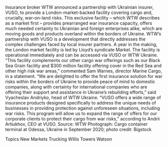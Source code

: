 Insurance broker WTW announced a partnership with Ukrainian insurer, VUSO, to provide a London-market-backed facility covering cargo and, crucially, war-on-land risks.
This exclusive facility – which WTW describes as a market first – provides prearranged war insurance capacity, offers much needed certainty to Ukrainian and foreign enterprises alike, which are moving goods and products overland within the borders of Ukraine.
WTW’s partnership with VUSO is a development that directly addresses the complex challenges faced by local insurer partners. A year in the making, the London market facility is led by Lloyd’s syndicate Markel.
The facility is operational immediately and can be accessed via VUSO or WTW Ukraine.
“This facility complements our other cargo war offerings such as our Black Sea Grain facility and $300 million facility offering cover in the Red Sea and other high risk war areas,” commented Sam Warnes, director Marine Cargo, in a statement.
“We are delighted to offer the first insurance solution for war risks within the borders of Ukraine to provide peace of mind to domestic companies, along with certainty for international companies who are offering their support and assistance in Ukraine’s rebuilding efforts,” said Vyacheslav Andriyko, head of WTW Ukraine.
“VUSO offers a wide range of insurance products designed specifically to address the unique needs of businesses in providing protection against unforeseen situations, including war risks. This program will allow us to expand the range of offers for our corporate clients to protect their cargo from war risks,” according to Andrii Artiukhov, CEO at VUSO.
Source: WTW
Photograph: Cargo container terminal at Odessa, Ukraine in September 2020; photo credit: Bigstock

Topics
New Markets
Trucking
Willis Towers Watson
